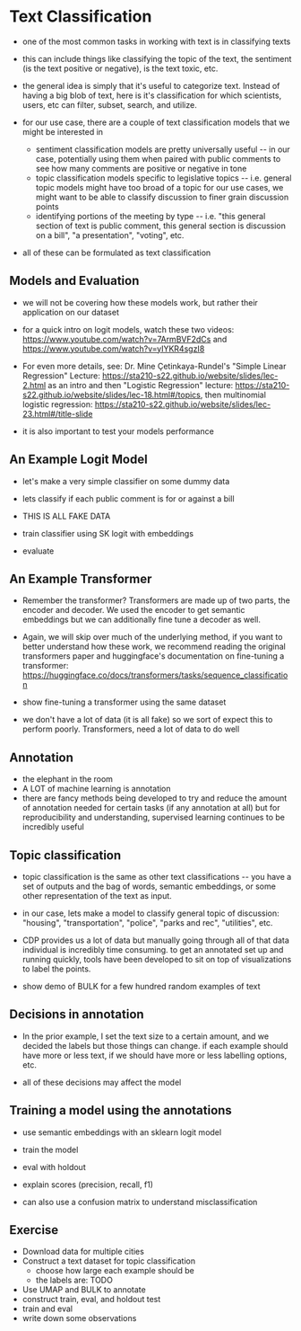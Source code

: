 # Text Classification

* one of the most common tasks in working with text is in classifying texts
* this can include things like classifying the topic of the text, the sentiment (is the text positive or negative), is the text toxic, etc.

* the general idea is simply that it's useful to categorize text. Instead of having a big blob of text, here is it's classification for which scientists, users, etc can filter, subset, search, and utilize.

* for our use case, there are a couple of text classification models that we might be interested in
    * sentiment classification models are pretty universally useful -- in our case, potentially using them when paired with public comments to see how many comments are positive or negative in tone
    * topic classification models specific to legislative topics -- i.e. general topic models might have too broad of a topic for our use cases, we might want to be able to classify discussion to finer grain discussion points
    * identifying portions of the meeting by type -- i.e. "this general section of text is public comment, this general section is discussion on a bill", "a presentation", "voting", etc.

* all of these can be formulated as text classification

## Models and Evaluation

* we will not be covering how these models work, but rather their application on our dataset

* for a quick intro on logit models, watch these two videos: https://www.youtube.com/watch?v=7ArmBVF2dCs and https://www.youtube.com/watch?v=yIYKR4sgzI8
* For even more details, see: Dr. Mine Çetinkaya-Rundel's "Simple Linear Regression" Lecture: https://sta210-s22.github.io/website/slides/lec-2.html as an intro and then "Logistic Regression" lecture: https://sta210-s22.github.io/website/slides/lec-18.html#/topics, then multinomial logistic regression: https://sta210-s22.github.io/website/slides/lec-23.html#/title-slide

* it is also important to test your models performance

## An Example Logit Model

* let's make a very simple classifier on some dummy data
* lets classify if each public comment is for or against a bill
* THIS IS ALL FAKE DATA

* train classifier using SK logit with embeddings

* evaluate

## An Example Transformer

* Remember the transformer? Transformers are made up of two parts, the encoder and decoder. We used the encoder to get semantic embeddings but we can additionally fine tune a decoder as well.
* Again, we will skip over much of the underlying method, if you want to better understand how these work, we recommend reading the original transformers paper and huggingface's documentation on fine-tuning a transformer: https://huggingface.co/docs/transformers/tasks/sequence_classification

* show fine-tuning a transformer using the same dataset

* we don't have a lot of data (it is all fake) so we sort of expect this to perform poorly. Transformers, need a lot of data to do well

## Annotation

* the elephant in the room
* A LOT of machine learning is annotation
* there are fancy methods being developed to try and reduce the amount of annotation needed for certain tasks (if any annotation at all) but for reproducibility and understanding, supervised learning continues to be incredibly useful

## Topic classification

* topic classification is the same as other text classifications -- you have a set of outputs and the bag of words, semantic embeddings, or some other representation of the text as input.

* in our case, lets make a model to classify general topic of discussion: "housing", "transportation", "police", "parks and rec", "utilities", etc.

* CDP provides us a lot of data but manually going through all of that data individual is incredibly time consuming. to get an annotated set up and running quickly, tools have been developed to sit on top of visualizations to label the points.

* show demo of BULK for a few hundred random examples of text

## Decisions in annotation

* In the prior example, I set the text size to a certain amount, and we decided the labels but those things can change. if each example should have more or less text, if we should have more or less labelling options, etc.

* all of these decisions may affect the model

## Training a model using the annotations

* use semantic embeddings with an sklearn logit model

* train the model

* eval with holdout

* explain scores (precision, recall, f1)

* can also use a confusion matrix to understand misclassification

## Exercise

* Download data for multiple cities
* Construct a text dataset for topic classification
    * choose how large each example should be
    * the labels are: TODO
* Use UMAP and BULK to annotate
* construct train, eval, and holdout test
* train and eval
* write down some observations